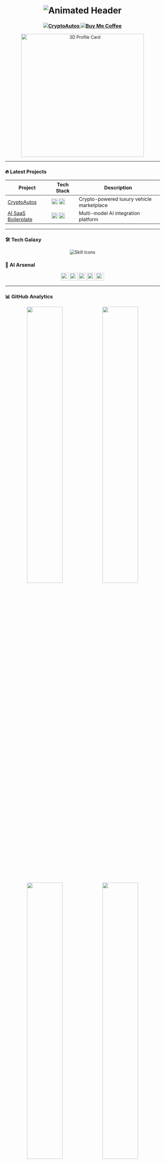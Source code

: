 <h1 align="center">
  <img src="https://readme-typing-svg.demolab.com?font=Fira+Code&weight=700&size=28&duration=4000&pause=1000&color=00F0FF&center=true&vCenter=true&width=600&lines=Hey,+I'm+Fahad+Kazmi;AI+%E2%9A%99%EF%B8%8F+Next.js+%E2%9A%99%EF%B8%8F+Web3;Building+the+Future+with+Code" alt="Animated Header" />
</h1>

<h3 align="center">
  <a href="https://cryptoautos.io" target="_blank">
    <img src="https://img.shields.io/badge/🚗_CryptoAutos-000000?style=for-the-badge&logo=ethereum&logoColor=white" alt="CryptoAutos" />
  </a>
  <a href="https://buymeacoffee.com/fahadkazmip" target="_blank">
    <img src="https://img.shields.io/badge/☕_Buy_Me_A_Coffee-FFDD00?style=for-the-badge&logo=buymeacoffee&logoColor=black" alt="Buy Me Coffee" />
  </a>
</h3>

<div align="center">
  <img src="https://github-profile-3d-card.vercel.app/api?username=fahadkazmi25&theme=radical&border=10" width="400" alt="3D Profile Card" />
</div>

---

### 🔥 **Latest Projects**
| Project | Tech Stack | Description |
|---------|------------|-------------|
| [CryptoAutos](https://github.com/fahadkazmi25/cryptoautos) | <img src="https://img.shields.io/badge/-Next.js_15-000000?logo=nextdotjs" height="20"/> <img src="https://img.shields.io/badge/-Web3-3C3C3D?logo=web3dotjs" height="20"/> | Crypto-powered luxury vehicle marketplace |
| [AI SaaS Boilerplate](https://github.com/fahadkazmi25/ai-saas) | <img src="https://img.shields.io/badge/-GPT_4-412991?logo=openai" height="20"/> <img src="https://img.shields.io/badge/-Gemini-FF6F00?logo=google" height="20"/> | Multi-model AI integration platform |

---

### 🛠️ **Tech Galaxy**
<p align="center">
  <img src="https://skillicons.dev/icons?i=nextjs,react,ts,tailwind,graphql,solidity,web3,firebase,aws,vercel&perline=10" alt="Skill Icons" />
</p>

### 🤖 **AI Arsenal**
<p align="center">
  <img src="https://img.shields.io/badge/OpenAI-412991?logo=openai&logoColor=white" height="25"/>
  <img src="https://img.shields.io/badge/Gemini-FF6F00?logo=google&logoColor=white" height="25"/>
  <img src="https://img.shields.io/badge/Stable_Diffusion-000000?logo=stabilityai" height="25"/>
  <img src="https://img.shields.io/badge/DALL·E_3-000000?logo=openai" height="25"/>
  <img src="https://img.shields.io/badge/DeepSeek-0F6FFF?logo=&logoColor=white" height="25"/>
</p>

---

### 📊 **GitHub Analytics**
<div align="center">
  <img src="https://github-readme-stats.vercel.app/api?username=fahadkazmi25&show_icons=true&theme=radical&border_radius=10&include_all_commits=true&count_private=true" width="48%" />
  <img src="https://github-readme-streak-stats.herokuapp.com/?user=fahadkazmi25&theme=radical&border_radius=10" width="48%" />
  <img src="https://github-readme-stats.vercel.app/api/top-langs/?username=fahadkazmi25&layout=compact&theme=radical&border_radius=10" width="48%" />
  <img src="https://github-profile-trophy.vercel.app/?username=fahadkazmi25&theme=radical&column=4&margin-w=15" width="48%" />
</div>

---

### 🎵 **Coding Vibes**
[![Spotify](https://spotify-now-playing-readme.vercel.app/api?theme=dark)](https://open.spotify.com/user/your-id)

---

### 🌐 **Let's Connect**
<p align="center">
  <a href="https://linkedin.com/in/fahadkazmi25" target="_blank">
    <img src="https://img.shields.io/badge/LinkedIn-0077B5?logo=linkedin&logoColor=white" height="30"/>
  </a>
  <a href="https://x.com/fahad_kazmi25" target="_blank">
    <img src="https://img.shields.io/badge/X-000000?logo=x&logoColor=white" height="30"/>
  </a>
  <a href="mailto:fahadkazmi492@gmail.com">
    <img src="https://img.shields.io/badge/Email-D14836?logo=gmail&logoColor=white" height="30"/>
  </a>
</p>

<div align="center">
  <img src="https://komarev.com/ghpvc/?username=fahadkazmi25&label=Profile+Views&color=blueviolet" alt="Visitor Counter" />
</div>

<!-- Proudly created with Next.js & Coffee -->
